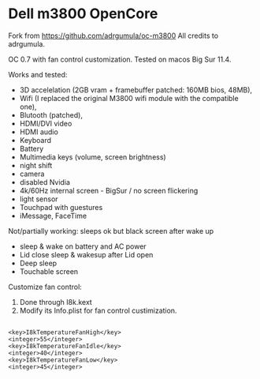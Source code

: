 
# Dell m3800 OpenCore

Fork from https://github.com/adrgumula/oc-m3800  All credits to adrgumula.

OC 0.7 with fan control customization. Tested on macos Big Sur 11.4.

Works and tested:
+ 3D accelelation (2GB vram + framebuffer patched: 160MB bios, 48MB),
+ Wifi (I replaced the original M3800 wifi module with the compatible one),
+ Blutooth (patched),
+ HDMI/DVI video
+ HDMI audio
+ Keyboard
+ Battery
+ Multimedia keys (volume, screen brightness)
+ night shift
+ camera
+ disabled Nvidia
+ 4k/60Hz internal screen - BigSur / no screen flickering
+ light sensor
+ Touchpad with guestures
+ iMessage, FaceTime


Not/partially working: sleeps ok but black screen after wake up
- sleep & wake on battery and AC power
- Lid close sleep & wakesup after Lid open
- Deep sleep
- Touchable screen


Customize fan control:
1. Done through I8k.kext
2. Modify its Info.plist for fan control custimization.
##
    <key>I8kTemperatureFanHigh</key>
    <integer>55</integer>
    <key>I8kTemperatureFanIdle</key>
    <integer>40</integer>
    <key>I8kTemperatureFanLow</key>
    <integer>45</integer>
